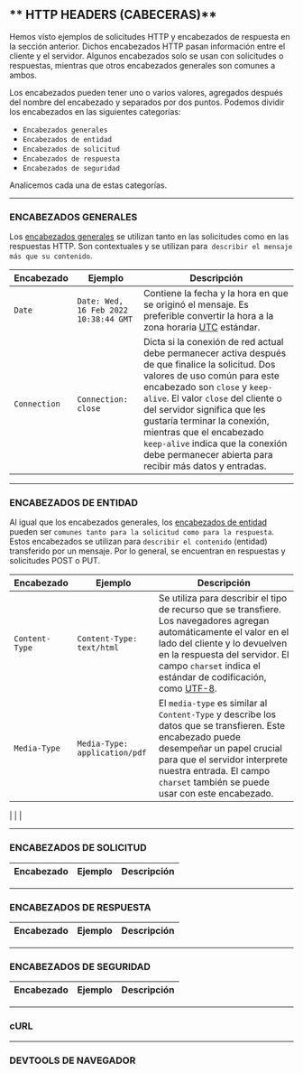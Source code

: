 ## ** HTTP HEADERS (CABECERAS)**

Hemos visto ejemplos de solicitudes HTTP y encabezados de respuesta en la sección anterior. Dichos encabezados HTTP pasan información entre el cliente y el servidor. Algunos encabezados solo se usan con solicitudes o respuestas, mientras que otros encabezados generales son comunes a ambos.

Los encabezados pueden tener uno o varios valores, agregados después del nombre del encabezado y separados por dos puntos. Podemos dividir los encabezados en las siguientes categorías:

+ `Encabezados generales`
+ `Encabezados de entidad`
+ `Encabezados de solicitud`
+ `Encabezados de respuesta`
+ `Encabezados de seguridad`

Analicemos cada una de estas categorías.
___

### **ENCABEZADOS GENERALES**

Los [encabezados generales](https://www.w3.org/Protocols/rfc2616/rfc2616-sec4.html) se utilizan tanto en las solicitudes como en las respuestas HTTP. Son contextuales y se utilizan para` describir el mensaje más que su contenido`.

|Encabezado|Ejemplo|Descripción|
|--|--|--|
|`Date`|`Date: Wed, 16 Feb 2022 10:38:44 GMT`| Contiene la fecha y la hora en que se originó el mensaje. Es preferible convertir la hora a la zona horaria [UTC](https://en.wikipedia.org/wiki/Coordinated_Universal_Time) estándar.|
|`Connection`| `Connection: close` | Dicta si la conexión de red actual debe permanecer activa después de que finalice la solicitud. Dos valores de uso común para este encabezado son `close` y `keep-alive`. El valor `close` del cliente o del servidor significa que les gustaría terminar la conexión, mientras que el encabezado `keep-alive` indica que la conexión debe permanecer abierta para recibir más datos y entradas.|
___

### **ENCABEZADOS DE ENTIDAD**

Al igual que los encabezados generales, los [encabezados de entidad](https://www.w3.org/Protocols/rfc2616/rfc2616-sec7.html) pueden ser `comunes tanto para la solicitud como para la respuesta`. Estos encabezados se utilizan para `describir el contenido` (entidad) transferido por un mensaje. Por lo general, se encuentran en respuestas y solicitudes POST o PUT.

|Encabezado|Ejemplo|Descripción|
|--|--|--|
| `Content-Type` | `Content-Type: text/html` | Se utiliza para describir el tipo de recurso que se transfiere. Los navegadores agregan automáticamente el valor en el lado del cliente y lo devuelven en la respuesta del servidor. El campo `charset` indica el estándar de codificación, como [UTF-8](https://en.wikipedia.org/wiki/UTF-8).|
|`Media-Type` | `Media-Type: application/pdf`| El `media-type` es similar al `Content-Type` y describe los datos que se transfieren. Este encabezado puede desempeñar un papel crucial para que el servidor interprete nuestra entrada. El campo `charset` también se puede usar con este encabezado.|
|
|
|
___
### **ENCABEZADOS DE SOLICITUD**

|Encabezado|Ejemplo|Descripción|
|--|--|--|
___
### **ENCABEZADOS DE RESPUESTA**

|Encabezado|Ejemplo|Descripción|
|--|--|--|
___
### **ENCABEZADOS DE SEGURIDAD**

|Encabezado|Ejemplo|Descripción|
|--|--|--|
___
### **cURL**
___
### **DEVTOOLS DE NAVEGADOR**


